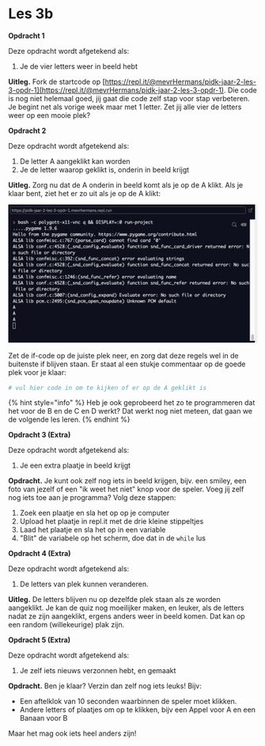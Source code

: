 # Les 3b

**Opdracht 1**

Deze opdracht wordt afgetekend als:

1. Je de vier letters weer in beeld hebt

**Uitleg.** Fork de startcode op [https://repl.it/@mevrHermans/pidk-jaar-2-les-3-opdr-1](https://repl.it/@mevrHermans/pidk-jaar-2-les-3-opdr-1). Die code is nog niet helemaal goed, jij gaat die code zelf stap voor stap verbeteren. Je begint net als vorige week maar met 1 letter. Zet jij alle vier de letters weer op een mooie plek?

**Opdracht 2**

Deze opdracht wordt afgetekend als:

1. De letter A aangeklikt kan worden
2. Je de letter waarop geklikt is, onderin in beeld krijgt

**Uitleg.**  Zorg nu dat de A onderin in beeld komt als je op de A klikt. Als je klaar bent, ziet het  er zo uit als je op de A klikt:

![](../../.gitbook/assets/image%20%283%29.png)

Zet de if-code op de juiste plek neer, en zorg dat deze regels wel in de buitenste if blijven staan. Er staat al een stukje commentaar op de goede plek voor je klaar:

```python
# vul hier code in om te kijken of er op de A geklikt is
```

{% hint style="info" %}
Heb je ook geprobeerd het zo te programmeren dat het voor de B en de C en D werkt? Dat werkt nog niet meteen, dat gaan we de volgende les leren.
{% endhint %}

**Opdracht 3 \(Extra\)**

Deze opdracht wordt afgetekend als:

1. Je een extra plaatje in beeld krijgt

**Opdracht.** Je kunt ook zelf nog iets in beeld krijgen, bijv. een smiley, een foto van jezelf of een "ik weet het niet" knop voor de speler. Voeg jij zelf nog iets toe aan je programma? Volg deze stappen:

1. Zoek een plaatje en sla het op op je computer
2. Upload het plaatje in repl.it met de drie kleine stippeltjes
3. Laad het plaatje en sla het op in een variable
4. "Blit" de variabele op het scherm, doe dat in de `while` lus

**Opdracht 4 \(Extra\)**

Deze opdracht wordt afgetekend als:

1. De letters van plek kunnen veranderen.

**Uitleg.** De letters blijven nu op dezelfde plek staan als ze worden aangeklikt. Je kan de quiz nog moeilijker maken, en leuker, als de letters nadat ze zijn aangeklikt, ergens anders weer in beeld komen. Dat kan op een random \(willekeurige\) plak zijn.

**Opdracht 5 \(Extra\)**

Deze opdracht wordt afgetekend als:

1. Je zelf iets nieuws verzonnen hebt, en gemaakt

**Opdracht.** Ben je klaar? Verzin dan zelf nog iets leuks! Bijv:

* Een aftelklok van 10 seconden waarbinnen de speler moet klikken.
* Andere letters of plaatjes om op te klikken, bijv een Appel voor A en een Banaan voor B

Maar het mag ook iets heel anders zijn!

